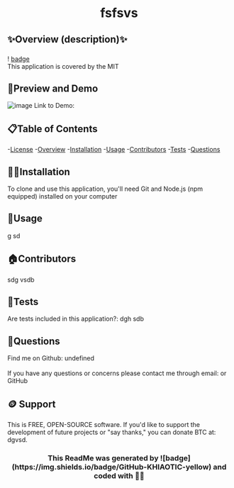 
<h1 align="center">fsfsvs </h1>

## ✨Overview (description)✨
<h3 align="center"></h3>

! [badge](https://shields.ioi/bagde/license-MIT-yellow)<br />
This application is  covered by the MIT

## 👀Preview and Demo
![image]()
Link to Demo: 


## 📋Table of Contents
-[License](#license)
-[Overview](#description)
-[Installation](#installation)
-[Usage](#usage)
-[Contributors](#contribute)
-[Tests](#tests)
-[Questions](#questions)


## 💢📃Installation
To clone and use this application, you'll need Git and Node.js (npm equipped) installed on your computer


## 🧰Usage
g sd

## 🏠Contributors
sdg vsdb

## 🧪Tests
Are tests included in this application?: dgh sdb


## 🤔Questions
Find me on Github: undefined <br />
<br />
If you have any questions or concerns please contact me through email:  or GitHub

## 🪙 Support
This is FREE, OPEN-SOURCE software. If you'd like to support the development of future projects or "say thanks," you can donate BTC at: dgvsd.


<h3 align="center">This ReadMe was generated by ![badge](https://img.shields.io/badge/GitHub-KHIAOTIC-yellow) and coded with 🌈💖</h3>
